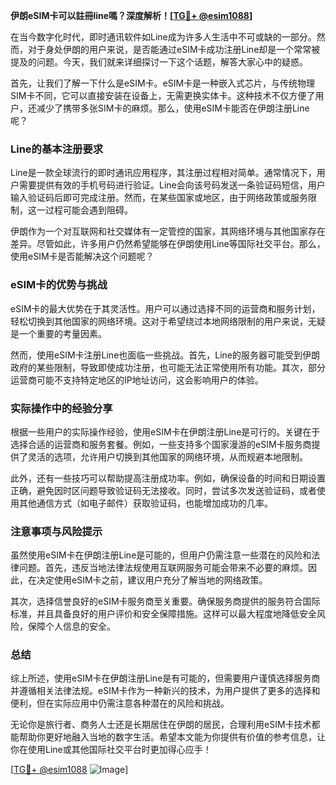 **伊朗eSIM卡可以註冊line嗎？深度解析！[[TG💪+ @esim1088](https://t.me/s/esim1088)]**

在当今数字化时代，即时通讯软件如Line成为许多人生活中不可或缺的一部分。然而，对于身处伊朗的用户来说，是否能通过eSIM卡成功注册Line却是一个常常被提及的问题。今天，我们就来详细探讨一下这个话题，解答大家心中的疑惑。

首先，让我们了解一下什么是eSIM卡。eSIM卡是一种嵌入式芯片，与传统物理SIM卡不同，它可以直接安装在设备上，无需更换实体卡。这种技术不仅方便了用户，还减少了携带多张SIM卡的麻烦。那么，使用eSIM卡能否在伊朗注册Line呢？

### Line的基本注册要求

Line是一款全球流行的即时通讯应用程序，其注册过程相对简单。通常情况下，用户需要提供有效的手机号码进行验证。Line会向该号码发送一条验证码短信，用户输入验证码后即可完成注册。然而，在某些国家或地区，由于网络政策或服务限制，这一过程可能会遇到阻碍。

伊朗作为一个对互联网和社交媒体有一定管控的国家，其网络环境与其他国家存在差异。尽管如此，许多用户仍然希望能够在伊朗使用Line等国际社交平台。那么，使用eSIM卡是否能解决这个问题呢？

### eSIM卡的优势与挑战

eSIM卡的最大优势在于其灵活性。用户可以通过选择不同的运营商和服务计划，轻松切换到其他国家的网络环境。这对于希望绕过本地网络限制的用户来说，无疑是一个重要的考量因素。

然而，使用eSIM卡注册Line也面临一些挑战。首先，Line的服务器可能受到伊朗政府的某些限制，导致即使成功注册，也可能无法正常使用所有功能。其次，部分运营商可能不支持特定地区的IP地址访问，这会影响用户的体验。

### 实际操作中的经验分享

根据一些用户的实际操作经验，使用eSIM卡在伊朗注册Line是可行的。关键在于选择合适的运营商和服务套餐。例如，一些支持多个国家漫游的eSIM卡服务商提供了灵活的选项，允许用户切换到其他国家的网络环境，从而规避本地限制。

此外，还有一些技巧可以帮助提高注册成功率。例如，确保设备的时间和日期设置正确，避免因时区问题导致验证码无法接收。同时，尝试多次发送验证码，或者使用其他通信方式（如电子邮件）获取验证码，也能增加成功的几率。

### 注意事项与风险提示

虽然使用eSIM卡在伊朗注册Line是可能的，但用户仍需注意一些潜在的风险和法律问题。首先，违反当地法律法规使用互联网服务可能会带来不必要的麻烦。因此，在决定使用eSIM卡之前，建议用户充分了解当地的网络政策。

其次，选择信誉良好的eSIM卡服务商至关重要。确保服务商提供的服务符合国际标准，并且具备良好的用户评价和安全保障措施。这样可以最大程度地降低安全风险，保障个人信息的安全。

### 总结

综上所述，使用eSIM卡在伊朗注册Line是有可能的，但需要用户谨慎选择服务商并遵循相关法律法规。eSIM卡作为一种新兴的技术，为用户提供了更多的选择和便利，但在实际应用中仍需注意各种潜在的风险和挑战。

无论你是旅行者、商务人士还是长期居住在伊朗的居民，合理利用eSIM卡技术都能帮助你更好地融入当地的数字生活。希望本文能为你提供有价值的参考信息，让你在使用Line或其他国际社交平台时更加得心应手！

[[TG💪+ @esim1088](https://t.me/s/esim1088) ![Image](https://i.postimg.cc/4NQfJmqS/Snipaste-2025-05-13-00-14-12.png)]